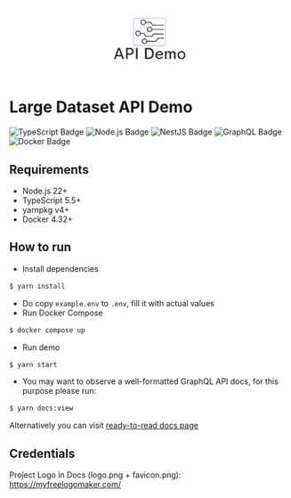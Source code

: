 <div align="center" style="display: flex; flex-direction: column; align-items: center;">
  <img src="https://github.com/ARyaskov/large-dataset-api-demo/blob/main/docs/logo.png?raw=true/raw/main/docs/logo.png" width="144"/>
</div>

# Large Dataset API Demo


![TypeScript Badge](https://img.shields.io/badge/TypeScript-3178C6?logo=typescript&logoColor=fff&style=flat)
![Node.js Badge](https://img.shields.io/badge/Node.js-393?logo=nodedotjs&logoColor=fff&style=flat)
![NestJS Badge](https://img.shields.io/badge/NestJS-E0234E?logo=nestjs&logoColor=fff&style=flat)
![GraphQL Badge](https://img.shields.io/badge/GraphQL-E10098?logo=graphql&logoColor=fff&style=flat)
![Docker Badge](https://img.shields.io/badge/Docker-2496ED?logo=docker&logoColor=fff&style=flat)


## Requirements

* Node.js 22+
* TypeScript 5.5+
* yarnpkg v4+
* Docker 4.32+


## How to run

- Install dependencies
```bash
$ yarn install
```
- Do copy `example.env` to `.env`, fill it with actual values
- Run Docker Compose
```bash
$ docker compose up
```
- Run demo
```bash
$ yarn start
```
- You may want to observe a well-formatted GraphQL API docs, for this purpose please run:
```bash
$ yarn docs:view
```

Alternatively you can visit [ready-to-read docs page](https://toivo.tech/large-dataset-api-demo/docs/)

## Credentials

Project Logo in Docs (logo.png + favicon.png): https://myfreelogomaker.com/
